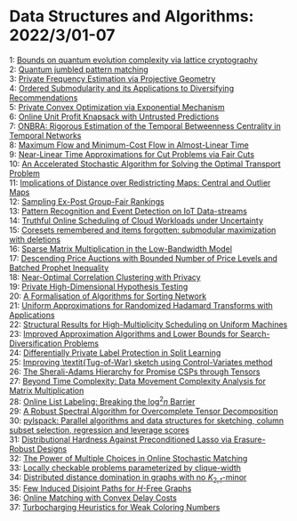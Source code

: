 # Data Structures and Algorithms: 2022/3/01-07  
1: [Bounds on quantum evolution complexity via lattice cryptography](https://doi.org/10.48550/arXiv.2202.13924)  
2: [Quantum jumbled pattern matching](https://doi.org/10.48550/arXiv.2203.00164)  
3: [Private Frequency Estimation via Projective Geometry](https://doi.org/10.48550/arXiv.2203.00194)  
4: [Ordered Submodularity and its Applications to Diversifying  Recommendations](https://doi.org/10.48550/arXiv.2203.00233)  
5: [Private Convex Optimization via Exponential Mechanism](https://doi.org/10.48550/arXiv.2203.00263)  
6: [Online Unit Profit Knapsack with Untrusted Predictions](https://doi.org/10.48550/arXiv.2203.00285)  
7: [ONBRA: Rigorous Estimation of the Temporal Betweenness Centrality in  Temporal Networks](https://doi.org/10.48550/arXiv.2203.00653)  
8: [Maximum Flow and Minimum-Cost Flow in Almost-Linear Time](https://doi.org/10.48550/arXiv.2203.00671)  
9: [Near-Linear Time Approximations for Cut Problems via Fair Cuts](https://doi.org/10.48550/arXiv.2203.00751)  
10: [An Accelerated Stochastic Algorithm for Solving the Optimal Transport  Problem](https://doi.org/10.48550/arXiv.2203.00813)  
11: [Implications of Distance over Redistricting Maps: Central and Outlier  Maps](https://doi.org/10.48550/arXiv.2203.00872)  
12: [Sampling Ex-Post Group-Fair Rankings](https://doi.org/10.48550/arXiv.2203.00887)  
13: [Pattern Recognition and Event Detection on IoT Data-streams](https://doi.org/10.48550/arXiv.2203.01114)  
14: [Truthful Online Scheduling of Cloud Workloads under Uncertainty](https://doi.org/10.48550/arXiv.2203.01213)  
15: [Coresets remembered and items forgotten: submodular maximization with  deletions](https://doi.org/10.48550/arXiv.2203.01241)  
16: [Sparse Matrix Multiplication in the Low-Bandwidth Model](https://doi.org/10.48550/arXiv.2203.01297)  
17: [Descending Price Auctions with Bounded Number of Price Levels and  Batched Prophet Inequality](https://doi.org/10.48550/arXiv.2203.01384)  
18: [Near-Optimal Correlation Clustering with Privacy](https://doi.org/10.48550/arXiv.2203.01440)  
19: [Private High-Dimensional Hypothesis Testing](https://doi.org/10.48550/arXiv.2203.01537)  
20: [A Formalisation of Algorithms for Sorting Network](https://doi.org/10.48550/arXiv.2203.01579)  
21: [Uniform Approximations for Randomized Hadamard Transforms with  Applications](https://doi.org/10.48550/arXiv.2203.01599)  
22: [Structural Results for High-Multiplicity Scheduling on Uniform Machines](https://doi.org/10.48550/arXiv.2203.01741)  
23: [Improved Approximation Algorithms and Lower Bounds for  Search-Diversification Problems](https://doi.org/10.48550/arXiv.2203.01857)  
24: [Differentially Private Label Protection in Split Learning](https://doi.org/10.48550/arXiv.2203.02073)  
25: [Improving \textit{Tug-of-War} sketch using Control-Variates method](https://doi.org/10.48550/arXiv.2203.02432)  
26: [The Sherali-Adams Hierarchy for Promise CSPs through Tensors](https://doi.org/10.48550/arXiv.2203.02478)  
27: [Beyond Time Complexity: Data Movement Complexity Analysis for Matrix  Multiplication](https://doi.org/10.48550/arXiv.2203.02536)  
28: [Online List Labeling: Breaking the $\log^2n$ Barrier](https://doi.org/10.48550/arXiv.2203.02763)  
29: [A Robust Spectral Algorithm for Overcomplete Tensor Decomposition](https://doi.org/10.48550/arXiv.2203.02790)  
30: [pylspack: Parallel algorithms and data structures for sketching, column  subset selection, regression and leverage scores](https://doi.org/10.48550/arXiv.2203.02798)  
31: [Distributional Hardness Against Preconditioned Lasso via Erasure-Robust  Designs](https://doi.org/10.48550/arXiv.2203.02824)  
32: [The Power of Multiple Choices in Online Stochastic Matching](https://doi.org/10.48550/arXiv.2203.02883)  
33: [Locally checkable problems parameterized by clique-width](https://doi.org/10.48550/arXiv.2203.02992)  
34: [Distributed distance domination in graphs with no $K_{2,t}$-minor](https://doi.org/10.48550/arXiv.2203.03229)  
35: [Few Induced Disjoint Paths for $H$-Free Graphs](https://doi.org/10.48550/arXiv.2203.03319)  
36: [Online Matching with Convex Delay Costs](https://doi.org/10.48550/arXiv.2203.03335)  
37: [Turbocharging Heuristics for Weak Coloring Numbers](https://doi.org/10.48550/arXiv.2203.03358)  